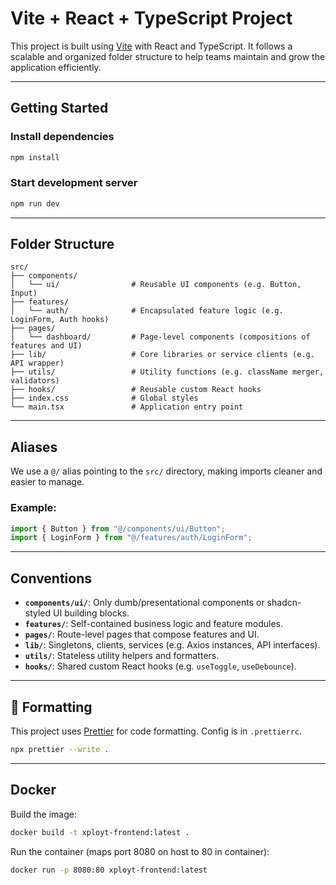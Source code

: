 
# Vite + React + TypeScript Project

This project is built using [Vite](https://vitejs.dev/) with React and TypeScript. It follows a scalable and organized folder structure to help teams maintain and grow the application efficiently.

---

## Getting Started

### Install dependencies

```bash
npm install
```

### Start development server

```bash
npm run dev
```

---

## Folder Structure

```
src/
├── components/
│   └── ui/                # Reusable UI components (e.g. Button, Input)
├── features/
│   └── auth/              # Encapsulated feature logic (e.g. LoginForm, Auth hooks)
├── pages/
│   └── dashboard/         # Page-level components (compositions of features and UI)
├── lib/                   # Core libraries or service clients (e.g. API wrapper)
├── utils/                 # Utility functions (e.g. className merger, validators)
├── hooks/                 # Reusable custom React hooks
├── index.css              # Global styles
└── main.tsx               # Application entry point
```

---

## Aliases

We use a `@/` alias pointing to the `src/` directory, making imports cleaner and easier to manage.

### Example:

```ts
import { Button } from "@/components/ui/Button";
import { LoginForm } from "@/features/auth/LoginForm";
```

---

## Conventions

* **`components/ui/`**: Only dumb/presentational components or shadcn-styled UI building blocks.
* **`features/`**: Self-contained business logic and feature modules.
* **`pages/`**: Route-level pages that compose features and UI.
* **`lib/`**: Singletons, clients, services (e.g. Axios instances, API interfaces).
* **`utils/`**: Stateless utility helpers and formatters.
* **`hooks/`**: Shared custom React hooks (e.g. `useToggle`, `useDebounce`).

---

## 🧹 Formatting

This project uses [Prettier](https://prettier.io) for code formatting. Config is in `.prettierrc`.

```bash
npx prettier --write .
```

---

## Docker

Build the image:

```bash
docker build -t xployt-frontend:latest .
```

Run the container (maps port 8080 on host to 80 in container):

```bash
docker run -p 8080:80 xployt-frontend:latest
```
